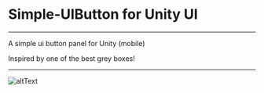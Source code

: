 # Simple-UIButton for Unity UI

---

A simple ui button panel for Unity (mobile)

Inspired by one of the best grey boxes!

---
![altText](https://github.com/nothingAD/Simple-UIButton/blob/master/Files/btn_gif.gif "The Button")
